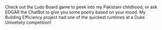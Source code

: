 Check out the Ludo Board game to peek into my Pakistani childhood, or ask EDGAR the ChatBot to give you some poetry based on your mood. My Building Efficiency project had one of the quickest runtimes at a Duke Univetsity competition!


